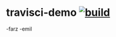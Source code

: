 # travisci-demo [![build](https://travis-ci.org/epatrasc/travisci-demo.svg?branch=master)](https://travis-ci.org/epatrasc/travisci-demo/builds)
-farz
-emil


